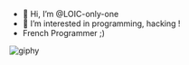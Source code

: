 - 👋 Hi, I’m @LOIC-only-one
- 👀 I’m interested in programming, hacking !
- French Programmer ;)
<!---
LOIC-only-one/LOIC-only-one is a ✨ special ✨ repository because its `README.md` (this file) appears on your GitHub profile.
You can click the Preview link to take a look at your changes.
--->

![giphy](https://user-images.githubusercontent.com/75929039/115025843-1e0dd880-9ec2-11eb-87a1-0b5e08665876.gif)
